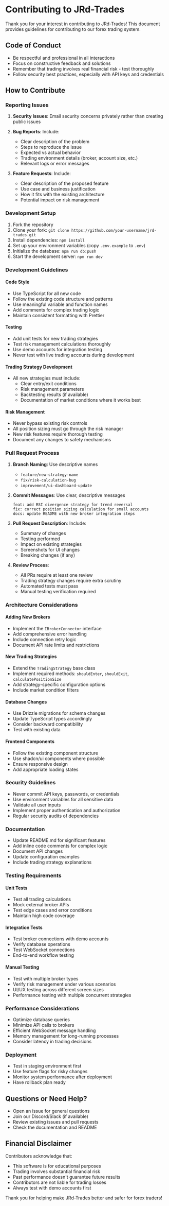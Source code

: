# Contributing to JRd-Trades

Thank you for your interest in contributing to JRd-Trades! This document provides guidelines for contributing to our forex trading system.

## Code of Conduct

- Be respectful and professional in all interactions
- Focus on constructive feedback and solutions
- Remember that trading involves real financial risk - test thoroughly
- Follow security best practices, especially with API keys and credentials

## How to Contribute

### Reporting Issues

1. **Security Issues**: Email security concerns privately rather than creating public issues
2. **Bug Reports**: Include:
   - Clear description of the problem
   - Steps to reproduce the issue
   - Expected vs actual behavior
   - Trading environment details (broker, account size, etc.)
   - Relevant logs or error messages

3. **Feature Requests**: Include:
   - Clear description of the proposed feature
   - Use case and business justification
   - How it fits with the existing architecture
   - Potential impact on risk management

### Development Setup

1. Fork the repository
2. Clone your fork: `git clone https://github.com/your-username/jrd-trades.git`
3. Install dependencies: `npm install`
4. Set up your environment variables (copy `.env.example` to `.env`)
5. Initialize the database: `npm run db:push`
6. Start the development server: `npm run dev`

### Development Guidelines

#### Code Style
- Use TypeScript for all new code
- Follow the existing code structure and patterns
- Use meaningful variable and function names
- Add comments for complex trading logic
- Maintain consistent formatting with Prettier

#### Testing
- Add unit tests for new trading strategies
- Test risk management calculations thoroughly
- Use demo accounts for integration testing
- Never test with live trading accounts during development

#### Trading Strategy Development
- All new strategies must include:
  - Clear entry/exit conditions
  - Risk management parameters
  - Backtesting results (if available)
  - Documentation of market conditions where it works best

#### Risk Management
- Never bypass existing risk controls
- All position sizing must go through the risk manager
- New risk features require thorough testing
- Document any changes to safety mechanisms

### Pull Request Process

1. **Branch Naming**: Use descriptive names
   - `feature/new-strategy-name`
   - `fix/risk-calculation-bug`
   - `improvement/ui-dashboard-update`

2. **Commit Messages**: Use clear, descriptive messages
   ```
   feat: add RSI divergence strategy for trend reversal
   fix: correct position sizing calculation for small accounts
   docs: update README with new broker integration steps
   ```

3. **Pull Request Description**: Include:
   - Summary of changes
   - Testing performed
   - Impact on existing strategies
   - Screenshots for UI changes
   - Breaking changes (if any)

4. **Review Process**:
   - All PRs require at least one review
   - Trading strategy changes require extra scrutiny
   - Automated tests must pass
   - Manual testing verification required

### Architecture Considerations

#### Adding New Brokers
- Implement the `IBrokerConnector` interface
- Add comprehensive error handling
- Include connection retry logic
- Document API rate limits and restrictions

#### New Trading Strategies
- Extend the `TradingStrategy` base class
- Implement required methods: `shouldEnter`, `shouldExit`, `calculatePositionSize`
- Add strategy-specific configuration options
- Include market condition filters

#### Database Changes
- Use Drizzle migrations for schema changes
- Update TypeScript types accordingly
- Consider backward compatibility
- Test with existing data

#### Frontend Components
- Follow the existing component structure
- Use shadcn/ui components where possible
- Ensure responsive design
- Add appropriate loading states

### Security Guidelines

- Never commit API keys, passwords, or credentials
- Use environment variables for all sensitive data
- Validate all user inputs
- Implement proper authentication and authorization
- Regular security audits of dependencies

### Documentation

- Update README.md for significant features
- Add inline code comments for complex logic
- Document API changes
- Update configuration examples
- Include trading strategy explanations

### Testing Requirements

#### Unit Tests
- Test all trading calculations
- Mock external broker APIs
- Test edge cases and error conditions
- Maintain high code coverage

#### Integration Tests
- Test broker connections with demo accounts
- Verify database operations
- Test WebSocket connections
- End-to-end workflow testing

#### Manual Testing
- Test with multiple broker types
- Verify risk management under various scenarios
- UI/UX testing across different screen sizes
- Performance testing with multiple concurrent strategies

### Performance Considerations

- Optimize database queries
- Minimize API calls to brokers
- Efficient WebSocket message handling
- Memory management for long-running processes
- Consider latency in trading decisions

### Deployment

- Test in staging environment first
- Use feature flags for risky changes
- Monitor system performance after deployment
- Have rollback plan ready

## Questions or Need Help?

- Open an issue for general questions
- Join our Discord/Slack (if available)
- Review existing issues and pull requests
- Check the documentation and README

## Financial Disclaimer

Contributors acknowledge that:
- This software is for educational purposes
- Trading involves substantial financial risk
- Past performance doesn't guarantee future results
- Contributors are not liable for trading losses
- Always test with demo accounts first

Thank you for helping make JRd-Trades better and safer for forex traders!
